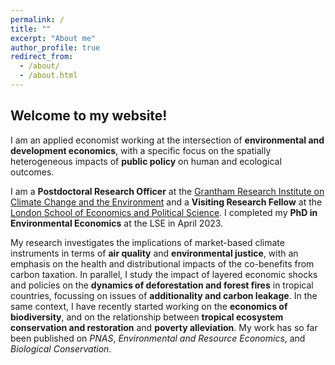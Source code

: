 ```yaml
---
permalink: /
title: ""
excerpt: "About me"
author_profile: true
redirect_from: 
  - /about/
  - /about.html
---
```


## Welcome to my website!

I am an applied economist working at the intersection of **environmental and development economics**, with a specific focus on the spatially heterogeneous impacts of **public policy** on human and ecological outcomes.

I am a **Postdoctoral Research Officer** at the [Grantham Research Institute on Climate Change and the Environment](https://www.lse.ac.uk/granthaminstitute/) and a **Visiting Research Fellow** at the [London School of Economics and Political Science](https://www.lse.ac.uk/geography-and-environment). I completed my **PhD in Environmental Economics** at the LSE in April 2023.

My research investigates the implications of market-based climate instruments in terms of **air quality** and **environmental justice**, with an emphasis on the health and distributional impacts of the co-benefits from carbon taxation. In parallel, I study the impact of layered economic shocks and policies on the **dynamics of deforestation and forest fires** in tropical countries, focussing on issues of **additionality and carbon leakage**. In the same context, I have recently started working on the **economics of biodiversity**, and on the relationship between **tropical ecosystem conservation and restoration** and **poverty alleviation**. My work has so far been published on *PNAS*, *Environmental and Resource Economics*, and *Biological Conservation*.

